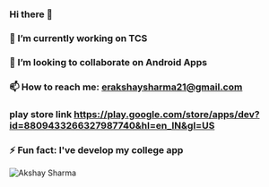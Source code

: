 ### Hi there 👋

<!--
**Narutoboy/Narutoboy** is a ✨ _special_ ✨ repository because its `README.md` (this file) appears on your GitHub profile.

Here are some ideas to get you started:

- 🔭 I’m currently working on TCS
- 👯 I’m looking to collaborate on Android Apps
- 📫 How to reach me: erakshaysharma21@gmail.com
- ⚡ Fun fact: I've develop my college app 
-->


### 🔭 I’m currently working on TCS
### 👯 I’m looking to collaborate on Android Apps
### 📫 How to reach me: erakshaysharma21@gmail.com
###  play store link https://play.google.com/store/apps/dev?id=8809433266327987740&hl=en_IN&gl=US

### ⚡ Fun fact: I've develop my college app 

<p><img align="center" src="https://github-readme-streak-stats.herokuapp.com/?user=Narutoboy&" alt="Akshay Sharma " /></p>
